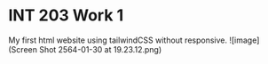 # INT 203 Work 1
My first html website using tailwindCSS without responsive.
![image](Screen Shot 2564-01-30 at 19.23.12.png)
